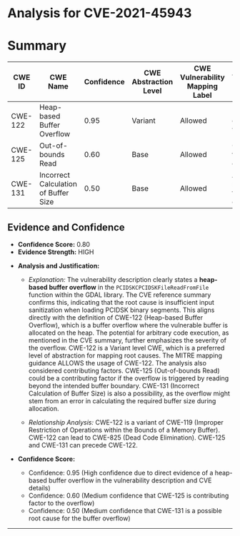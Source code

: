 # Analysis for CVE-2021-45943

# Summary
| CWE ID | CWE Name | Confidence | CWE Abstraction Level | CWE Vulnerability Mapping Label | CWE-Vulnerability Mapping Notes |
|---|---|---|---|---|---|
| CWE-122 | Heap-based Buffer Overflow | 0.95 | Variant | Allowed | Root cause of the vulnerability |
| CWE-125 | Out-of-bounds Read | 0.60 | Base | Allowed | Contributing factor to the overflow |
| CWE-131 | Incorrect Calculation of Buffer Size | 0.50 | Base | Allowed | A possible root cause for the buffer overflow |

## Evidence and Confidence

*   **Confidence Score:** 0.80
*   **Evidence Strength:** HIGH

- **Analysis and Justification:**  
  - *Explanation:* The vulnerability description clearly states a **heap-based buffer overflow** in the `PCIDSKCPCIDSKFileReadFromFile` function within the GDAL library. The CVE reference summary confirms this, indicating that the root cause is insufficient input sanitization when loading PCIDSK binary segments. This aligns directly with the definition of CWE-122 (Heap-based Buffer Overflow), which is a buffer overflow where the vulnerable buffer is allocated on the heap. The potential for arbitrary code execution, as mentioned in the CVE summary, further emphasizes the severity of the overflow. CWE-122 is a Variant level CWE, which is a preferred level of abstraction for mapping root causes. The MITRE mapping guidance ALLOWS the usage of CWE-122. The analysis also considered contributing factors. CWE-125 (Out-of-bounds Read) could be a contributing factor if the overflow is triggered by reading beyond the intended buffer boundary. CWE-131 (Incorrect Calculation of Buffer Size) is also a possibility, as the overflow might stem from an error in calculating the required buffer size during allocation.

  - *Relationship Analysis:* CWE-122 is a variant of CWE-119 (Improper Restriction of Operations within the Bounds of a Memory Buffer). CWE-122 can lead to CWE-825 (Dead Code Elimination). CWE-125 and CWE-131 can precede CWE-122.

- **Confidence Score:**  
  - Confidence: 0.95 (High confidence due to direct evidence of a heap-based buffer overflow in the vulnerability description and CVE details)
  - Confidence: 0.60 (Medium confidence that CWE-125 is contributing factor to the overflow)
  - Confidence: 0.50 (Medium confidence that CWE-131 is a possible root cause for the buffer overflow)

---